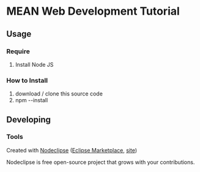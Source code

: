 

# MEAN Web Development Tutorial



## Usage

### Require
1. Install Node JS

### How to Install

1. download / clone this source code
2. npm --install

## Developing



### Tools

Created with [Nodeclipse](https://github.com/Nodeclipse/nodeclipse-1)
 ([Eclipse Marketplace](http://marketplace.eclipse.org/content/nodeclipse), [site](http://www.nodeclipse.org))   

Nodeclipse is free open-source project that grows with your contributions.
